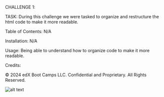 CHALLENGE 1:

TASK: During this challenge we were tasked to organize and restructure the html code to make it more readable.

Table of Contents: N/A

Installation: N/A

Usage: Being able to understand how to organize code to make it more readable.

Credits: 

© 2024 edX Boot Camps LLC. Confidential and Proprietary. All Rights Reserved.







![alt text](image.png)